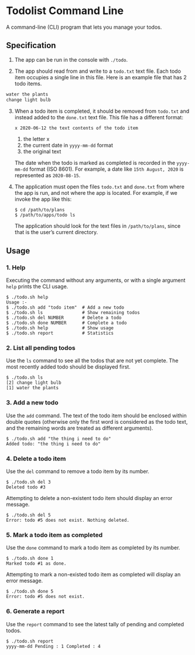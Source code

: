 # Todolist Command Line

A command-line (CLI) program that lets you manage your todos.


## Specification

1. The app can be run in the console with `./todo`.

2. The app should read from and write to a `todo.txt` text file. Each todo item occupies a single line in this file. Here is an example file that has 2 todo items.

```txt
water the plants
change light bulb
```

3.  When a todo item is completed, it should be removed from `todo.txt` and instead added to the `done.txt` text file. This file has a different format:

    ```txt
    x 2020-06-12 the text contents of the todo item
    ```

    1. the letter x
    2. the current date in `yyyy-mm-dd` format
    3. the original text

    The date when the todo is marked as completed is recorded in the `yyyy-mm-dd` format (ISO 8601). For example, a date like `15th August, 2020` is represented as `2020-08-15`.

4.  The application must open the files `todo.txt` and `done.txt` from where the app is run, and not where the app is located. For example, if we invoke the app like this:

    ```
    $ cd /path/to/plans
    $ /path/to/apps/todo ls
    ```

    The application should look for the text files in `/path/to/plans`, since that is the user’s current directory.

## Usage

### 1. Help

Executing the command without any arguments, or with a single argument `help` prints the CLI usage.

```
$ ./todo.sh help
Usage :-
$ ./todo.sh add "todo item"  # Add a new todo
$ ./todo.sh ls               # Show remaining todos
$ ./todo.sh del NUMBER       # Delete a todo
$ ./todo.sh done NUMBER      # Complete a todo
$ ./todo.sh help             # Show usage
$ ./todo.sh report           # Statistics
```

### 2. List all pending todos

Use the `ls` command to see all the todos that are not yet complete. The most recently added todo should be displayed first.

```
$ ./todo.sh ls
[2] change light bulb
[1] water the plants
```

### 3. Add a new todo

Use the `add` command. The text of the todo item should be enclosed within double quotes (otherwise only the first word is considered as the todo text, and the remaining words are treated as different arguments).

```
$ ./todo.sh add "the thing i need to do"
Added todo: "the thing i need to do"
```

### 4. Delete a todo item

Use the `del` command to remove a todo item by its number.

```
$ ./todo.sh del 3
Deleted todo #3
```

Attempting to delete a non-existent todo item should display an error message.

```
$ ./todo.sh del 5
Error: todo #5 does not exist. Nothing deleted.
```

### 5. Mark a todo item as completed

Use the `done` command to mark a todo item as completed by its number.

```
$ ./todo.sh done 1
Marked todo #1 as done.
```

Attempting to mark a non-existed todo item as completed will display an error message.

```
$ ./todo.sh done 5
Error: todo #5 does not exist.
```

### 6. Generate a report

Use the `report` command to see the latest tally of pending and completed todos.

```
$ ./todo.sh report
yyyy-mm-dd Pending : 1 Completed : 4
```
